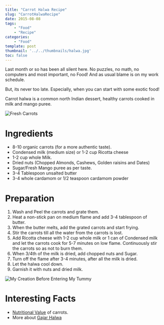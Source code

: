 ```yaml
---
title: "Carrot Halwa Recipe"
slug: "CarrotHalwaRecipe"
date: 2015-08-08
tags:
    - "Food"
    - "Recipe"
categories:
    - "Food"
template: post
thumbnail: '../../thumbnails/halwa.jpg'
toc: false
---
```


Last month or so has been all silent here. No puzzles, no math, no
computers and most important, no Food! And as usual blame is on my work
schedule.

But, its never too late. Especially, when you can start with some
exotic food!


Carrot halwa is a common north Indian dessert, healthy carrots cooked
in milk and mango puree.

![Fresh Carrots](https://res.cloudinary.com/sadanandsingh/image/upload/v1545501875/project/organic-carrot.jpg)

Ingredients
===========

-   8-10 organic carrots (for a more authentic taste).
-   Condensed milk (medium size) or 1-2 cup Ricotta cheese
-   1-2 cup whole Milk.
-   Dried nuts (Chopped Almonds, Cashews, Golden raisins and Dates)
-   Sugar/Fresh Mango puree as per taste.
-   3-4 Tablespoon unsalted butter
-   3-4 whole cardamom or 1/2 teaspoon cardamom powder

Preparation
===========

1.  Wash and Peel the carrots and grate them.
2.  Heat a non-stick pan on medium flame and add 3-4 tablespoon of
    butter.
3.  When the butter melts, add the grated carrots and start frying.
4.  Stir the carrots till all the water from the carrots is lost.
5.  Add Ricotta cheese with 1-2 cup whole milk or 1 can of Condensed
    milk and let the carrots cook for 5-7 minutes on low flame.
    Continuously stir the carrots so as not to burn them.
6.  When 3/4th of the milk is dried, add chopped nuts and Sugar.
7.  Turn off the flame after 3-4 minutes, after all the milk is dried.
8.  Let the halwa cool down.
9.  Garnish it with nuts and dried milk.

![My Creation Before Entering My Tummy](https://res.cloudinary.com/sadanandsingh/image/upload/v1545501946/project/carrot-halwa.jpg)

Interesting Facts
=================

-   [Nutritional Value](https://www.nutrition-and-you.com/carrots.html)
    of carrots.
-   More about [Gajar Halwa](https://en.wikipedia.org/wiki/Gajar_Ka_Halwa)

